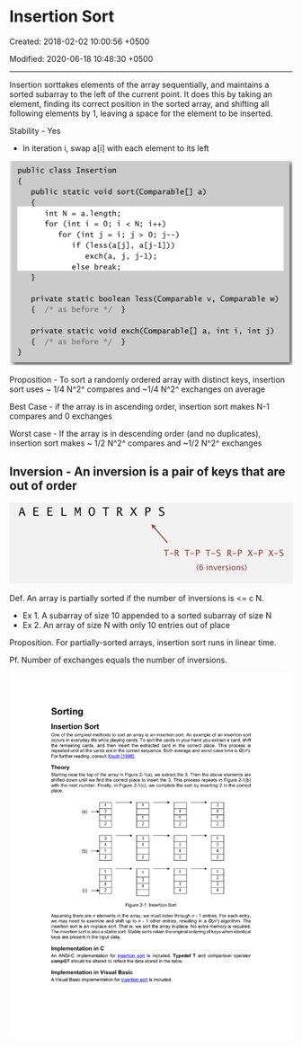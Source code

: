 # Insertion Sort

Created: 2018-02-02 10:00:56 +0500

Modified: 2020-06-18 10:48:30 +0500

---

Insertion sorttakes elements of the array sequentially, and maintains a sorted subarray to the left of the current point. It does this by taking an element, finding its correct position in the sorted array, and shifting all following elements by 1, leaving a space for the element to be inserted.

Stability - Yes

- In iteration i, swap a[i] with each element to its left

![image](media/Insertion-Sort-image1.png)

Proposition - To sort a randomly ordered array with distinct keys, insertion sort uses ~ 1/4 N^2^ compares and ~1/4 N^2^ exchanges on average

Best Case - if the array is in ascending order, insertion sort makes N-1 compares and 0 exchanges

Worst case - If the array is in descending order (and no duplicates), insertion sort makes ~ 1/2 N^2^ compares and ~1/2 N^2^ exchanges

## Inversion - An inversion is a pair of keys that are out of order

![image](media/Insertion-Sort-image2.png)

Def. An array is partially sorted if the number of inversions is <= c N.

- Ex 1. A subarray of size 10 appended to a sorted subarray of size N
- Ex 2. An array of size N with only 10 entries out of place

Proposition. For partially-sorted arrays, insertion sort runs in linear time.

Pf. Number of exchanges equals the number of inversions.

![image](media/Insertion-Sort-image3.png)

